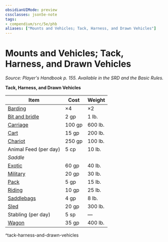 ```yaml
---
obsidianUIMode: preview
cssclasses: json5e-note
tags:
- compendium/src/5e/phb
aliases: ["Mounts and Vehicles; Tack, Harness, and Drawn Vehicles"]
---
```

# Mounts and Vehicles; Tack, Harness, and Drawn Vehicles
*Source: Player's Handbook p. 155. Available in the SRD and the Basic Rules.* 

**Tack, Harness, and Drawn Vehicles**

| Item | Cost | Weight |
|------|------|--------|
| [Barding](barding.md) | ×4 | ×2 |
| [Bit and bridle](bit-and-bridle.md) | 2 gp | 1 lb. |
| [Carriage](carriage.md) | 100 gp | 600 lb. |
| [Cart](cart.md) | 15 gp | 200 lb. |
| [Chariot](chariot.md) | 250 gp | 100 lb. |
| Animal Feed (per day) | 5 cp | 10 lb. |
| *Saddle* |  |  |
| [Exotic](exotic-saddle.md) | 60 gp | 40 lb. |
| [Military](military-saddle.md) | 20 gp | 30 lb. |
| [Pack](pack-saddle.md) | 5 gp | 15 lb. |
| [Riding](riding-saddle.md) | 10 gp | 25 lb. |
| [Saddlebags](saddlebags.md) | 4 gp | 8 lb. |
| [Sled](sled.md) | 20 gp | 300 lb. |
| Stabling (per day) | 5 sp | — |
| [Wagon](wagon.md) | 35 gp | 400 lb. |
^tack-harness-and-drawn-vehicles